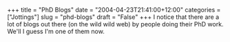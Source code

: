 +++
title = "PhD Blogs"
date = "2004-04-23T21:41:00+12:00"
categories = ["Jottings"]
slug = "phd-blogs"
draft = "False"
+++
I notice that there are a lot of blogs out there (on the wild wild web)
by people doing their PhD work. We'll I guess I'm one of them now.

